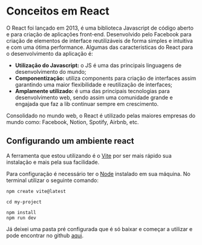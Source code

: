 # Conceitos em React

O React foi lançado em 2013, é uma biblioteca Javascript de código aberto e para criação de aplicações front-end. Desenvolvido pelo Facebook para criação de elementos de interface reutilizáveis de forma simples e intuitiva e com uma ótima performance.
Algumas das caracteristicas do React para o desenvolvimento da aplicação é:

- **Utilização do Javascript:** o JS é uma das principais linguagens de desenvolvimento do mundo;
- **Componentização:** utiliza components para criação de interfaces assim garantindo uma maior flexibilidade e reutilização de interfaces;
- **Amplamente utilizado:** é uma das principais tecnologias para desenvolvimento web, sendo assim uma comunidade grande e engajada que faz a lib continuar sempre em crescimento.

Consolidado no mundo web, o React é utilizado pelas maiores empresas do mundo como: Facebook, Notion, Spotify, Airbnb, etc.

## Configurando um ambiente react

A ferramenta que estou utilizando é o [Vite](https://vitejs.dev/) por ser mais rápido sua instalação e mais pela sua facilidade.

Para configuração é necessário ter o [Node](https://nodejs.org/en/) instalado em sua máquina.
No terminal utilizar o seguinte comando:

```
npm create vite@latest

cd my-project

npm install
npm run dev
```

Já deixei uma pasta pré configurada que é só baixar e começar a utilizar e pode encontrar no github [aqui](https://github.com/Wallysson/concepts-react/tree/main/setting-react).
